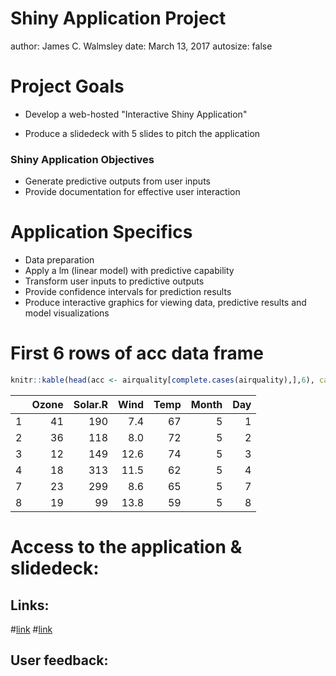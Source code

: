 Shiny Application Project
========================================================
author: James C. Walmsley
date: March 13, 2017
autosize: false


Project Goals
===

- Develop a web-hosted "Interactive Shiny Application"

- Produce a slidedeck with 5 slides to pitch the application


### Shiny Application Objectives
- Generate predictive outputs from user inputs
- Provide documentation for effective user interaction


Application Specifics
===
- Data preparation
- Apply a lm (linear model) with predictive capability
- Transform user inputs to predictive outputs
- Provide confidence intervals for prediction results
- Produce interactive graphics for viewing data, predictive results and model visualizations


First 6 rows of acc data frame
===

```r
knitr::kable(head(acc <- airquality[complete.cases(airquality),],6), caption = "First six rows of the acc data frame")
```



|   | Ozone| Solar.R| Wind| Temp| Month| Day|
|:--|-----:|-------:|----:|----:|-----:|---:|
|1  |    41|     190|  7.4|   67|     5|   1|
|2  |    36|     118|  8.0|   72|     5|   2|
|3  |    12|     149| 12.6|   74|     5|   3|
|4  |    18|     313| 11.5|   62|     5|   4|
|7  |    23|     299|  8.6|   65|     5|   7|
|8  |    19|      99| 13.8|   59|     5|   8|


Access to the application & slidedeck:
===
## Links:
#[link](http://www.http://rpubs.com/jcwal/259476)
#[link](http://www.)

## User feedback:












